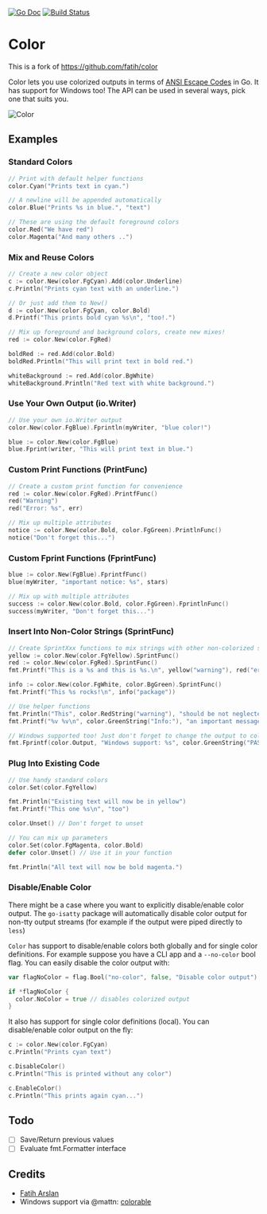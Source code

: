 [![Go Doc][godoc-image]][godoc-url]
[![Build Status][workflow-image]][workflow-url]

# Color

This is a fork of https://github.com/fatih/color

Color lets you use colorized outputs in terms of [ANSI Escape Codes](http://en.wikipedia.org/wiki/ANSI_escape_code#Colors) in Go.
It has support for Windows too! The API can be used in several ways, pick one that suits you.

![Color](https://i.imgur.com/c1JI0lA.png)

## Examples

### Standard Colors

```go
// Print with default helper functions
color.Cyan("Prints text in cyan.")

// A newline will be appended automatically
color.Blue("Prints %s in blue.", "text")

// These are using the default foreground colors
color.Red("We have red")
color.Magenta("And many others ..")

```

### Mix and Reuse Colors

```go
// Create a new color object
c := color.New(color.FgCyan).Add(color.Underline)
c.Println("Prints cyan text with an underline.")

// Or just add them to New()
d := color.New(color.FgCyan, color.Bold)
d.Printf("This prints bold cyan %s\n", "too!.")

// Mix up foreground and background colors, create new mixes!
red := color.New(color.FgRed)

boldRed := red.Add(color.Bold)
boldRed.Println("This will print text in bold red.")

whiteBackground := red.Add(color.BgWhite)
whiteBackground.Println("Red text with white background.")
```

### Use Your Own Output (io.Writer)

```go
// Use your own io.Writer output
color.New(color.FgBlue).Fprintln(myWriter, "blue color!")

blue := color.New(color.FgBlue)
blue.Fprint(writer, "This will print text in blue.")
```

### Custom Print Functions (PrintFunc)

```go
// Create a custom print function for convenience
red := color.New(color.FgRed).PrintfFunc()
red("Warning")
red("Error: %s", err)

// Mix up multiple attributes
notice := color.New(color.Bold, color.FgGreen).PrintlnFunc()
notice("Don't forget this...")
```

### Custom Fprint Functions (FprintFunc)

```go
blue := color.New(FgBlue).FprintfFunc()
blue(myWriter, "important notice: %s", stars)

// Mix up with multiple attributes
success := color.New(color.Bold, color.FgGreen).FprintlnFunc()
success(myWriter, "Don't forget this...")
```

### Insert Into Non-Color Strings (SprintFunc)

```go
// Create SprintXxx functions to mix strings with other non-colorized strings:
yellow := color.New(color.FgYellow).SprintFunc()
red := color.New(color.FgRed).SprintFunc()
fmt.Printf("This is a %s and this is %s.\n", yellow("warning"), red("error"))

info := color.New(color.FgWhite, color.BgGreen).SprintFunc()
fmt.Printf("This %s rocks!\n", info("package"))

// Use helper functions
fmt.Println("This", color.RedString("warning"), "should be not neglected.")
fmt.Printf("%v %v\n", color.GreenString("Info:"), "an important message.")

// Windows supported too! Just don't forget to change the output to color.Output
fmt.Fprintf(color.Output, "Windows support: %s", color.GreenString("PASS"))
```

### Plug Into Existing Code

```go
// Use handy standard colors
color.Set(color.FgYellow)

fmt.Println("Existing text will now be in yellow")
fmt.Printf("This one %s\n", "too")

color.Unset() // Don't forget to unset

// You can mix up parameters
color.Set(color.FgMagenta, color.Bold)
defer color.Unset() // Use it in your function

fmt.Println("All text will now be bold magenta.")
```

### Disable/Enable Color

There might be a case where you want to explicitly disable/enable color output.
The `go-isatty` package will automatically disable color output for non-tty output streams (for example if the output were piped directly to `less`)

`Color` has support to disable/enable colors both globally and for single color definitions.
For example suppose you have a CLI app and a `--no-color` bool flag.
You can easily disable the color output with:

```go
var flagNoColor = flag.Bool("no-color", false, "Disable color output")

if *flagNoColor {
  color.NoColor = true // disables colorized output
}
```

It also has support for single color definitions (local).
You can disable/enable color output on the fly:

```go
c := color.New(color.FgCyan)
c.Println("Prints cyan text")

c.DisableColor()
c.Println("This is printed without any color")

c.EnableColor()
c.Println("This prints again cyan...")
```

## Todo

  - [ ] Save/Return previous values
  - [ ] Evaluate fmt.Formatter interface

## Credits

  - [Fatih Arslan](https://github.com/fatih)
  - Windows support via @mattn: [colorable](https://github.com/mattn/go-colorable)


[godoc-url]: https://pkg.go.dev/github.com/moorara/color
[godoc-image]: https://godoc.org/github.com/moorara/color?status.svg
[workflow-url]: https://github.com/moorara/color/actions
[workflow-image]: https://github.com/moorara/color/workflows/Main/badge.svg
